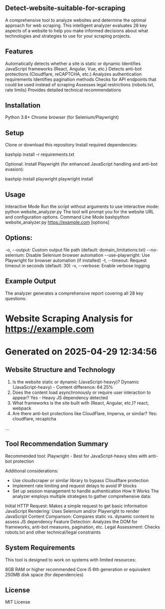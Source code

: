 ## Detect-website-suitable-for-scraping

A comprehensive tool to analyze websites and determine the optimal approach for web scraping. This intelligent analyzer evaluates 28 key aspects of a website to help you make informed decisions about what technologies and strategies to use for your scraping projects.

## Features

Automatically detects whether a site is static or dynamic
Identifies JavaScript frameworks (React, Angular, Vue, etc.)
Detects anti-bot protections (Cloudflare, reCAPTCHA, etc.)
Analyzes authentication requirements
Identifies pagination methods
Checks for API endpoints that could be used instead of scraping
Assesses legal restrictions (robots.txt, rate limits)
Provides detailed technical recommendations

## Installation

Python 3.8+
Chrome browser (for Selenium/Playwright)

## Setup

Clone or download this repository
Install required dependencies:

bashpip install -r requirements.txt

Optional: Install Playwright (for enhanced JavaScript handling and anti-bot evasion):

bashpip install playwright
playwright install


## Usage
Interactive Mode
Run the script without arguments to use interactive mode:
python website_analyzer.py
The tool will prompt you for the website URL and configuration options.
Command Line Mode
bashpython website_analyzer.py https://example.com [options] 

## Options:

-o, --output: Custom output file path (default: domain_limitations.txt)
--no-selenium: Disable Selenium browser automation
--use-playwright: Use Playwright for browser automation (if installed)
-t, --timeout: Request timeout in seconds (default: 30)
-v, --verbose: Enable verbose logging

## Example Output
The analyzer generates a comprehensive report covering all 28 key questions:
# Website Scraping Analysis for https://example.com
# Generated on 2025-04-29 12:34:56

## Website Structure and Technology
1. Is the website static or dynamic (JavaScript-heavy)? Dynamic (JavaScript-heavy) - Content difference: 64.25%
2. Does the content load asynchronously or require user interaction to appear? Yes - Heavy JS dependency detected
3. What frameworks is the site built with (React, Angular, etc.)? react, webpack
4. Are there anti-bot protections like CloudFlare, Imperva, or similar? Yes: cloudflare, recaptcha

...

## Tool Recommendation Summary
Recommended tool: Playwright - Best for JavaScript-heavy sites with anti-bot protection

Additional considerations:
- Use cloudscraper or similar library to bypass Cloudflare protection
- Implement rate limiting and request delays to avoid IP blocks
- Set up session management to handle authentication
How It Works
The analyzer employs multiple strategies to gather comprehensive data:

Initial HTTP Request: Makes a simple request to get basic information
JavaScript Rendering: Uses Selenium and/or Playwright to render JavaScript
Content Comparison: Compares static vs. dynamic content to assess JS dependency
Feature Detection: Analyzes the DOM for frameworks, anti-bot measures, pagination, etc.
Legal Assessment: Checks robots.txt and other technical/legal constraints

## System Requirements
This tool is designed to work on systems with limited resources:

8GB RAM or higher recommended
Core i5 6th generation or equivalent
250MB disk space (for dependencies)

## License
MIT License
